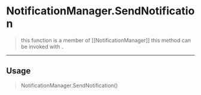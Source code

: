 # NotificationManager.SendNotification
> this function is a member of [[NotificationManager]]
> this method can be invoked with `.`
-----
## Usage
> NotificationManager.SendNotification()
